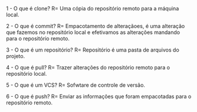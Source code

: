 1 - O que é clone?
R= Uma cópia do repositório remoto para a máquina local.

2 - O que é commit?
R= Empacotamento de alteraçãoes, é uma alteração que fazemos no repositório local e efetivamos as alterações mandando para o repositório remoto. 

3 - O que é um repositório?
R= Repositório é uma pasta de arquivos do projeto.

4 - O que é pull?
R= Trazer alterações do repositório remoto para o repositório local.

5 - O que é um VCS?
R= Sofwtare de controle de versão.

6 - O que é push?
R= Enviar as informações que foram empacotadas para o repositório remoto.
